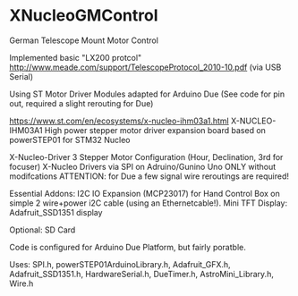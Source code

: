 # XNucleoGMControl

German Telescope Mount Motor Control

Implemented basic "LX200 protcol" http://www.meade.com/support/TelescopeProtocol_2010-10.pdf (via USB Serial)

Using ST Motor Driver Modules adapted for Arduino Due (See code for pin out, required a slight rerouting for Due)

https://www.st.com/en/ecosystems/x-nucleo-ihm03a1.html
X-NUCLEO-IHM03A1
High power stepper motor driver expansion board based on powerSTEP01 for STM32 Nucleo 


X-Nucleo-Driver 3 Stepper Motor Configuration (Hour, Declination, 3rd for focuser)
X-Nucleo Drivers via SPI on Adruino/Gunino Uno ONLY without modifcations
ATTENTION: for Due a few signal wire reroutings are required!

Essential Addons: I2C IO Expansion (MCP23017) for Hand Control Box on simple 2 wire+power i2C cable (using an Ethernetcable!).
Mini TFT Display: Adafruit_SSD1351 display

Optional: SD Card

Code is configured for Arduino Due Platform, but fairly poratble.

Uses: SPI.h, powerSTEP01ArduinoLibrary.h, Adafruit_GFX.h, Adafruit_SSD1351.h, HardwareSerial.h, DueTimer.h, AstroMini_Library.h, Wire.h


